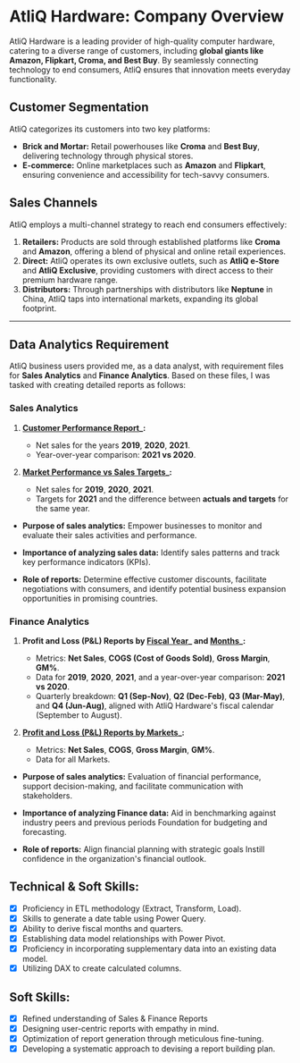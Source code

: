 # AtliQ Hardware: Company Overview  

AtliQ Hardware is a leading provider of high-quality computer hardware, catering to a diverse range of customers, including **global giants like Amazon, Flipkart, Croma, and Best Buy**. By seamlessly connecting technology to end consumers, AtliQ ensures that innovation meets everyday functionality.  

## Customer Segmentation  
AtliQ categorizes its customers into two key platforms:  
- **Brick and Mortar:** Retail powerhouses like **Croma** and **Best Buy**, delivering technology through physical stores.  
- **E-commerce:** Online marketplaces such as **Amazon** and **Flipkart**, ensuring convenience and accessibility for tech-savvy consumers.  

## Sales Channels  
AtliQ employs a multi-channel strategy to reach end consumers effectively:  
1. **Retailers:** Products are sold through established platforms like **Croma** and **Amazon**, offering a blend of physical and online retail experiences.  
2. **Direct:** AtliQ operates its own exclusive outlets, such as **AtliQ e-Store** and **AtliQ Exclusive**, providing customers with direct access to their premium hardware range.  
3. **Distributors:** Through partnerships with distributors like **Neptune** in China, AtliQ taps into international markets, expanding its global footprint.  


---


## Data Analytics Requirement  

AtliQ business users provided me, as a data analyst, with requirement files for **Sales Analytics** and **Finance Analytics**. Based on these files, I was tasked with creating detailed reports as follows:  

### Sales Analytics  
1. **[Customer Performance Report](https://github.com/adityaraj005/Excel-Sales-Analytics/blob/main/Customer%20Sales%20Performance%20Report.pdf)_:**  
   - Net sales for the years **2019**, **2020**, **2021**.  
   - Year-over-year comparison: **2021 vs 2020**.  

2. **[Market Performance vs Sales Targets](https://github.com/adityaraj005/Excel-Sales-Analytics/blob/main/Market%20Performance%20vs%20Targets%20Report.pdf)_:**  
   - Net sales for **2019**, **2020**, **2021**.  
   - Targets for **2021** and the difference between **actuals and targets** for the same year.

- **Purpose of sales analytics:** Empower businesses to monitor and evaluate their sales activities and performance.

- **Importance of analyzing sales data:** Identify sales patterns and track key performance indicators (KPIs).

- **Role of reports:** Determine effective customer discounts, facilitate negotiations with consumers, and identify potential business expansion opportunities in promising countries.


### Finance Analytics  
1. **Profit and Loss (P&L) Reports by [Fiscal Year](https://github.com/adityaraj005/Excel-Sales-Analytics/blob/main/P%20and%20L%20Statement%20by%20FIscal%20Year%20Report.pdf)_ and [Months](https://github.com/adityaraj005/Excel-Sales-Analytics/blob/main/P%20and%20L%20Statement%20by%20Months%20Report.pdf)_:**  
   - Metrics: **Net Sales**, **COGS (Cost of Goods Sold)**, **Gross Margin**, **GM%**.  
   - Data for **2019**, **2020**, **2021**, and a year-over-year comparison: **2021 vs 2020**.
   - Quarterly breakdown: **Q1 (Sep-Nov)**, **Q2 (Dec-Feb)**, **Q3 (Mar-May)**, and **Q4 (Jun-Aug)**, aligned with AtliQ Hardware's fiscal calendar (September to August).  

2. **[Profit and Loss (P&L) Reports by Markets](https://github.com/adityaraj005/Excel-Sales-Analytics/blob/main/P%20and%20L%20Statement%20by%20Market%20Report.pdf)_:**  
   - Metrics: **Net Sales**, **COGS**, **Gross Margin**, **GM%**.
   - Data for all Markets.

- **Purpose of sales analytics:** Evaluation of financial performance, support decision-making, and facilitate communication with stakeholders.

- **Importance of analyzing Finance data:** Aid in benchmarking against industry peers and previous periods Foundation for budgeting and forecasting.

- **Role of reports:** Align financial planning with strategic goals Instill confidence in the organization's financial outlook.


## Technical & Soft Skills:
- [x]	Proficiency in ETL methodology (Extract, Transform, Load).
- [x]	Skills to generate a date table using Power Query.
- [x]	Ability to derive fiscal months and quarters.
- [x]	Establishing data model relationships with Power Pivot.
- [x]	Proficiency in incorporating supplementary data into an existing data model.
- [x]	Utilizing DAX to create calculated columns.

## Soft Skills:
- [x]	Refined understanding of Sales & Finance Reports
- [x]	Designing user-centric reports with empathy in mind.
- [x]	Optimization of report generation through meticulous fine-tuning.
- [x]	Developing a systematic approach to devising a report building plan.

